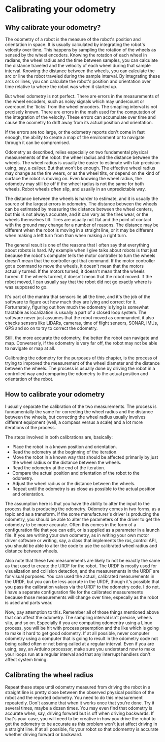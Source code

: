 # Calibrating your odometry

## Why calibrate your odometry?

The odometry of a robot is the measure of the robot's position and orientation in space.
It is usually calculated by integrating the robot's velocity over time.
This happens by sampling the rotation of the wheels as sensed by the wheel encoders.
Knowing the rotation of each wheel in radians, the wheel radius and the time between samples,
you can calculate the distance traveled and the velocity of each wheel during
that sample interval.
Knowing the distance between the wheels, you can calculate the arc or line the robot traveled during the sample interval.
By integrating these arcs or lines, you can calculate the robot's position and orientation over time relative to where the robot was when it started up.

But wheel odometry is not perfect.
There are errors in the measurements of the wheel encoders, such as noisy signals which may
undercount or overcount the 'ticks' from the wheel encoders.
The smapling interval is not precisely known.
There are errors in the math used for the computation of the integration of the velocity.
These errors can accumulate over time and cause the ocometry to drift away from its actual
position and orientation.

If the errors are too large, or the odometry reports don't come in fast enough, the ability to create a map of the environment or to navigate through it can be compromised.

Odometry as described, relies especially on two fundamental physical measurements of the robot:
the wheel radius and the distance between the wheels.
The wheel radius is usually the easier to estimate with fair precision using, say, a caliper.
But that won't be enough.
The effective wheel radius may change as the tire wears, or as the wheel tilts,
or depend on the kind of surface the robot is moving on.
Even knowing the wheel radius, the odometry may still be off if the wheel radius is not the same for both wheels.
Robot wheels often slip, and usually in an unpredictable way.

The distance between the wheels is harder to estimate, and it is usually the source of the largest errors in odometry.
The distance between the wheels can be estimated by measuring the distance between the wheel centers,
but this is not always accurate, and it can vary as the tires wear, or the wheels themselves tilt.
Tires are usually not flat and the point of contact with the ground may change for a number of reasons.
The distance may be different when the robot is moving in a straight line, or it may be different when making
a left turn from than when making a right turn.

The general result is one of the reasons that I often say that everything about robots is hard.
My example when I give talks about robots is that just because the robot's computer tells the motor controller to turn the wheels
doesn't mean that the controller got that command.
If the motor controller got a command to move the wheels, it doesn't mean that the motors actually turned.
If the motors turned, it doesn't mean that the wheels turned.
If the wheels turned, it doesn't mean that the robot moved.
If the robot moved, I can usually say that the robot did not go exactly where is was supposed to go.

It's part of the mantra that sensors lie all the time, and it's the job of the software to figure
out how much they are lying and correct for it.
Forturnately, figuring out how much the odometry is lying is somewhat tractable as localization
is usually a part of a closed loop system.
The software never just assumes that the robot moved as commanded, it also checks sensors like LIDARs,
cameras, time of flight sensors, SONAR, IMUs, GPS and so on to try to correct the odometry.

Still, the more accurate the odometry, the better the robot can navigate and map. Converserly,
if the odometry is very far off, the robot may not be able to navigate or map at all.

Calibrating the odometry for the purposes of this chapter, is the process of trying to improved the measurement
of the wheel diameter and the distance between the wheels.
The process is usually done by driving the robot in a controlled way and comparing the odometry
to the actual position and orientation of the robot.

## How to calibrate your odometry

I usually separate the calibration of the two measurements.
The process is fundamentally the same for correcting the wheel radius and the distance between the wheels,
but correcting the wheel radius usually involves different equipment (well, a compass versus a scale)
and a lot more iterations of the process.

The steps involved in both calibrations are, basically:

* Place the robot in a known position and orientation.
* Read the odometry at the beginning of the iteration.
* Move the robot in a known way that should be affected primarily by just the
wheel radius or the distance between the wheels.
* Read the odometry at the end of the iteration.
* Compare the actual position and orientation of the robot to the odometry.
* Adjust the wheel radius or the distance between the wheels.
* Repeat until the odometry is as close as possible to the actual position and orientation.

The assumption here is that you have the ability to alter the input to the process that is
producing the odometry. Odometry comes in two forms, as a topic and as a transform.
If the some manufacturer's driver is producing the odometry, you should be able to alter the
parameters of the driver to get the odometry to be more accurate.
Often this comes in the form of a configuration file that you can edit, or is supplied as a parameter
in a launch file.
If you are writing your own odometry, as in writing your own motor driver software or writing, say,
a class that implements the ros_control API, you should be able to alter the code to use the calibrated
wheel radius and distance between wheels.

Also note that these two measurements are likely to not be exactly the same as that used to create the URDF
for the robot. The URDF is mostly used for visualization and collision detection, and the measurements
in the URDF are for visual purposes.
You can used the actual, calibrated measurements in the URDF, but you can be less accrute in the URDF,
though it's possible that you pass the calibration values via the URDF to the odometry code.
I do not. I have a separate configuration file for the calibrated measurements because those measurements
will change over time, especally as the robot is used and parts wear.

Now, pay attemption to this. Remember all of those things mentioned above that can affect
the odometry. The sampling interval isn't precise, wheels slip, and so on. Especially if you are computing
odomentry using a Linux process, you will be hit with process preemption and the like which is going to
make it hard to get good odometry. If at all possible, never computer odometry using a computer that is
going to result in the odometry code not being called often or not being called at a regular interval.
Even if you are using, say, an Arduino processor, make sure you understand now to make your loops
run at a regular interval and that any interrupt handlers don't affect system timing.

## Calibrating the wheel radius

Repeat these steps until odometry measured from driving the robot in a straight line is pretty close between
the observed physical position of the robot and the reported odometry. You need to do this measurement
repeatedly. Don't assume that when it works once that you're done.
Try it several times, maybe a dozen times. 
You may even find that odometry is accurate when, say, driving forward but is off when driving backwards.
If that's your case, you will need to be creative in how you drive the robot to get the odometry to be accurate
as this problem won't just affect driving in a straight line. If at all possible, fix your robot so that
odomentry is accurate whether driving forward or backward.

